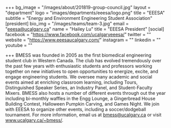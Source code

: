 +++
bg_image = "/images/about/201819-group-council.jpg"
layout = "department"
logo = "images/departments/eeesa/logo.png"
title = "EEESA"
subtitle = "Energy and Environment Engineering Student Association"
[president]
bio_img = "/images/teams/team-3.jpg"
email = "eeesa@ucalgary.ca"
name = "Hailey Lu"
title = "EEESA President"
[social]
facebook = "https://www.facebook.com/ucalgaryeeesa/"
twitter = ""
website = "https://www.eeesaucalgary.com/"
instagram = ""
linkedin = ""
youtube = ""


+++
BMESS was founded in 2005 as the first biomedical engineering student club in Western Canada. The club has evolved tremendously over the past few years with enthusiastic students and professors working together on new initiatives to open opportunities to energize, excite, and engage engineering students. We oversee many academic and social events aimed at enriching classroom learning, including Tours, Distinguished Speaker Series, an Industry Panel, and Student-Faculty Mixers. BMESS also hosts a number of different events through out the year including bi-monthly waffles in the Engg Lounge, a Gingerbread House Building Contest, Halloween Pumpkin Carving, and Games Night. We join with EEESA to organize other events, including a soccer/dodgeball tournament. For more information, email us at bmess@ucalgary.ca or visit www.ucalgary.ca/~bmess/.
